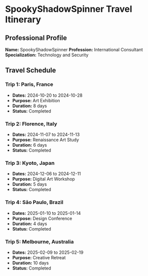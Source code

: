 # SpookyShadowSpinner Travel Itinerary

## Professional Profile
**Name:** SpookyShadowSpinner
**Profession:** International Consultant
**Specialization:** Technology and Security

## Travel Schedule

### Trip 1: Paris, France
- **Dates:** 2024-10-20 to 2024-10-28
- **Purpose:** Art Exhibition
- **Duration:** 8 days
- **Status:** Completed

### Trip 2: Florence, Italy
- **Dates:** 2024-11-07 to 2024-11-13
- **Purpose:** Renaissance Art Study
- **Duration:** 6 days
- **Status:** Completed

### Trip 3: Kyoto, Japan
- **Dates:** 2024-12-06 to 2024-12-11
- **Purpose:** Digital Art Workshop
- **Duration:** 5 days
- **Status:** Completed

### Trip 4: São Paulo, Brazil
- **Dates:** 2025-01-10 to 2025-01-14
- **Purpose:** Design Conference
- **Duration:** 4 days
- **Status:** Completed

### Trip 5: Melbourne, Australia
- **Dates:** 2025-02-09 to 2025-02-19
- **Purpose:** Creative Retreat
- **Duration:** 10 days
- **Status:** Completed


